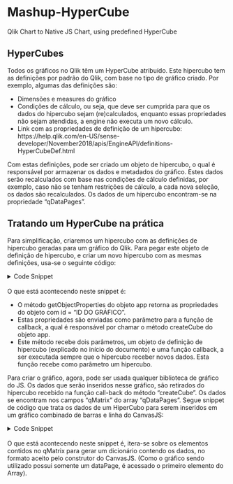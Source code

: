 # Mashup-HyperCube
Qlik Chart to Native JS Chart, using predefined HyperCube

## HyperCubes

Todos os gráficos no Qlik têm um HyperCube atribuído. Este hipercubo tem as definições por padrão do Qlik, com base no tipo de gráfico criado. Por exemplo, algumas das definições são:
<ul>
  <li>Dimensões e measures do gráfico</li>
  <li>Condições de cálculo, ou seja, que deve ser cumprida para que os dados do hipercubo sejam (re)calculados, enquanto essas propriedades não sejam atendidas, a engine não executa um novo cálculo.</li>
  <li>Link com as propriedades de definição de um hipercubo: https://help.qlik.com/en-US/sense-developer/November2018/apis/EngineAPI/definitions-HyperCubeDef.html</li>
</ul>

Com estas definições, pode ser criado um objeto de hipercubo, o qual é responsável por armazenar os dados e metadados do gráfico. Estes dados serão recalculados com base nas condições de cálculo definidas, por exemplo, caso não se tenham restrições de cálculo, a cada nova seleção, os dados são recalculados. Os dados de um hipercubo encontram-se na propriedade “qDataPages”.

## Tratando um HyperCube na prática

Para simplificação, criaremos um hipercubo com as definições de hipercubo geradas para um gráfico do Qlik. Para pegar este objeto de definição de hipercubo, e criar um novo hipercubo com as mesmas definições, usa-se o seguinte código:

<details><summary>Code Snippet</summary>
<p>
  
```JavaScript
app.getObjectProperties('skjU').then(function(model){ 
  app.createCube(model.properties.qHyperCubeDef, grafico_valor_cota);
});
```
</p></details>
</br>
O que está acontecendo neste snippet é:
<ul>
<li>O método getObjectProperties do objeto app retorna as propriedades do objeto com id = “ID DO GRÁFICO”.</li>
<li>Estas propriedades são enviadas como parâmetro para a função de callback, a qual é responsável por chamar o método createCube do objeto app.</li>
<li>Este método recebe dois parâmetros, um objeto de definição de hipercubo (explicado no início do documento) e uma função callback, a ser executada sempre que o hipercubo receber novos dados. Esta função recebe como parâmetro um hipercubo.</li>
</ul>

Para criar o gráfico, agora, pode ser usada qualquer biblioteca de gráfico do JS. Os dados que serão inseridos nesse gráfico, são retirados do hipercubo recebido na função call-back do método “createCube”.
Os dados se encontram nos campos “qMatrix” do array “qDataPages”. Segue snippet de código que trata os dados de um HiperCubo para serem inseridos em um gráfico combinado de barras e linha do CanvasJS:

<details><summary>Code Snippet</summary>
<p>

```JavaScript
function grafico_valor_cota(reply){
  valor_data_dict = new Array();
  cota_data_dict = new Array();

  $.each(reply.qHyperCube.qDataPages[0].qMatrix, function (key, value){
    X = value[0]['qNum'];
    X_label = value[0]['qText'];
    Y_v = Math.round(value[1]['qNum']);
    Y_c = Math.round(value[2]['qNum']);

    valor_data_dict.push({'x':X,'y':Y_v, 'label':X_label});
    cota_data_dict.push({'x':X,'y':Y_c, 'label':X_label});
  });

  width = $("#jsnative_chart_valorXcota").width();
  chart = new CanvasJS.Chart("jsnative_chart_valorXcota",
  {
    title:{
    text: "Valor X Cota",
      fontColor: "rgb(128, 128, 128)",
    fontSize: 16,
    horizontalAlign: "left",
    marginBottom: 100,
    },   
    data: [{
      name: "Valor",
    type: "column",
    color:"#0F4DBC",
    dataPoints: valor_data_dict
    },
    {       
      name: "Cota",
    type: "line",
    color:"black",
    markerSize: 10,
    dataPoints: cota_data_dict
    }],
    backgroundColor: "transparent",
    zoomEnabled:true,
    zoomType: "x",
    axisY:{
      gridColor: "transparent",
    tickLength: 0,
    lineThickness:0,
    margin:0,
    labelFontSize: 14,
    labelFormatter: function (e){
      val = e.value.toString()
      if (val.length > 3){
        var dots = new Array();
        for(let j=3; j<val.length; j=j+3){
          dots.push(j);						
        }
        for(let j=0; j<dots.length; j++){
          pos = val.length - dots[j] - j
          val = val.slice(0, pos) + "." + val.slice(pos);
        }
      }
      return val
    }
    },
    axisX:{
      labelFontSize: 14,
      },
    height: 500,
    width: width,
    toolTip: {
    shared: true,
    contentFormatter: function (e) {
      var content = "Dia: <strong>"+ e.entries[0].dataPoint.label +"</strong><br/><br/>";
      for (var i = 0; i < e.entries.length; i++) {
        val = e.entries[i].dataPoint.y.toString()
        if (val.length > 3){
          var dots = new Array();
          for(let j=3; j<val.length; j=j+3){
            dots.push(j);						
          }
          for(let j=0; j<dots.length; j++){
            pos = val.length - dots[j] - j
            val = val.slice(0, pos) + "." + val.slice(pos);
          }
        }
        content += e.entries[i].dataSeries.name + ": <strong> R$ " + val + " mil</strong>";
        content += "<br/>";
      }
      return content;
    }
    },
  });

  chart.render();
}
```
</p></details>
</br>
O que está acontecendo neste snippet é, itera-se sobre os elementos contidos no qMatrix para gerar um dicionário contendo os dados, no formato aceito pelo construtor do CanvasJS. (Como o gráfico sendo utilizado possui somente um dataPage, é acessado o primeiro elemento do Array).
